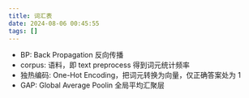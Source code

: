 ```yaml
---
title: 词汇表
date: 2024-08-06 00:45:55
tags: []
---
```

- BP: Back Propagation 反向传播
- corpus: 语料，即 text preprocess 得到词元统计频率
- 独热编码: One-Hot Encoding，把词元转换为向量，仅正确答案处为 1
- GAP: Global Average Poolin 全局平均汇聚层
